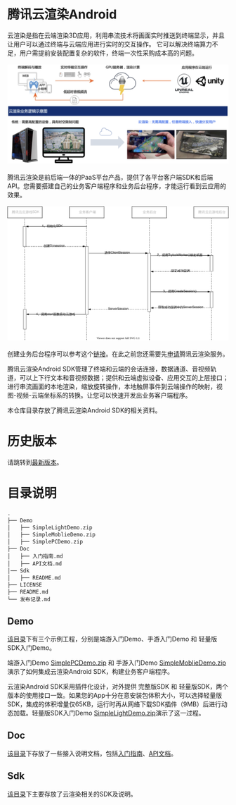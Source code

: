# 腾讯云渲染Android
云渲染是指在云端渲染3D应用，利用串流技术将画面实时推送到终端显示，并且让用户可以通过终端与云端应用进行实时的交互操作。
它可以解决终端算力不足，用户需提前安装配置复杂的软件，终端一次性采购成本高的问题。
<br><br>
<img src="Doc/images/云渲染业务逻辑.png" width="700px">
<br><br>
腾讯云渲染是前后端一体的PaaS平台产品，提供了各平台客户端SDK和后端API。您需要搭建自己的业务客户端程序和业务后台程序，才能运行看到云应用的效果。
<br><br>
<img src="Doc/images/云渲染前后端交互.svg" width="700px">
<br><br>
创建业务后台程序可以参考这个[链接](https://cloud.tencent.com/document/product/1162/65429#upload)。在此之前您还需要先[申请](https://cloud.tencent.com/document/product/1162/46135)腾讯云渲染服务。

腾讯云渲染Android SDK管理了终端和云端的会话连接，数据通道、音视频轨道，可以上下行文本和音视频数据；提供和云端虚拟设备、应用交互的上层接口；进行串流画面的本地渲染，缩放旋转操作，本地触屏事件到云端操作的映射，视图-视频-云端坐标系的转换。让您可以快速开发出业务客户端程序。

本仓库目录存放了腾讯云渲染Android SDK的相关资料。

# 历史版本
请跳转到[最新版本](发布记录.md)。

# 目录说明

```shell
.
├── Demo
│   ├── SimpleLightDemo.zip
│   ├── SimpleMoblieDemo.zip
│   ├── SimplePCDemo.zip
├── Doc
│   ├── 入门指南.md
│   ├── API文档.md
│── Sdk
│   ├── README.md
├── LICENSE
├── README.md
└── 发布记录.md
```

## Demo

[该目录](Demo)下有三个示例工程，分别是端游入门Demo、手游入门Demo 和 轻量版SDK入门Demo。

端游入门Demo [SimplePCDemo.zip](Demo/SimplePCDemo.zip) 和 手游入门Demo [SimpleMoblieDemo.zip](Demo/SimpleMoblieDemo.zip) 演示了如何集成云渲染Android SDK，构建业务客户端程序。

云渲染Android SDK采用插件化设计，对外提供 完整版SDK 和 轻量版SDK，两个版本的使用接口一致。如果您的App十分在意安装包体积大小，可以选择轻量版SDK，集成的体积增量仅65KB，运行时再从网络下载SDK插件（9MB）后进行动态加载。轻量版SDK入门Demo [SimpleLightDemo.zip](Demo/SimpleLightDemo.zip)演示了这一过程。

## Doc

[该目录](Doc)下存放了一些接入说明文档，包括[入门指南](Doc/入门指南.md)、[API文档](Doc/API文档)。

## Sdk
[该目录](Sdk)下主要存放了云渲染相关的SDK及说明。

